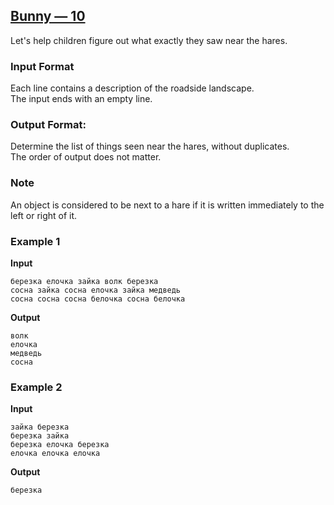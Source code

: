 ## [Bunny — 10](../../../solutions/3.2/32_p.py)

Let's help children figure out what exactly they saw near the hares.

### Input Format

Each line contains a description of the roadside landscape.\
The input ends with an empty line.

### Output Format:

Determine the list of things seen near the hares, without duplicates.\
The order of output does not matter.

### Note

An object is considered to be next to a hare if it is written immediately to the left or right of it.

### Example 1

__Input__
```plaintext
березка елочка зайка волк березка
сосна зайка сосна елочка зайка медведь
сосна сосна сосна белочка сосна белочка
```

__Output__
```plaintext
волк
елочка
медведь
сосна
```

### Example 2

__Input__
```plaintext
зайка березка
березка зайка
березка елочка березка
елочка елочка елочка
```

__Output__
```plaintext
березка
```